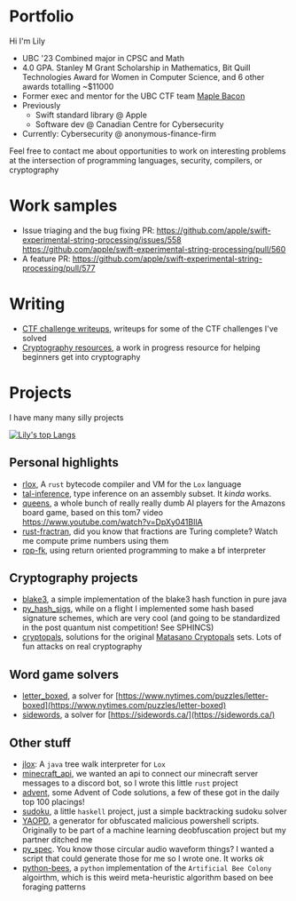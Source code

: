 # Portfolio

Hi I'm Lily
- UBC '23 Combined major in CPSC and Math
- 4.0 GPA. Stanley M Grant Scholarship in Mathematics, Bit Quill Technologies Award for Women in Computer Science, and 6 other awards totalling ~$11000
- Former exec and mentor for the UBC CTF team [Maple Bacon](https://maplebacon.org/authors/rctcwyvrn/)
- Previously 
  - Swift standard library @ Apple
  - Software dev @ Canadian Centre for Cybersecurity
- Currently: Cybersecurity @ anonymous-finance-firm

Feel free to contact me about opportunities to work on interesting problems at the intersection of programming languages, security, compilers, or cryptography

# Work samples
- Issue triaging and the bug fixing PR: https://github.com/apple/swift-experimental-string-processing/issues/558 https://github.com/apple/swift-experimental-string-processing/pull/560
- A feature PR: https://github.com/apple/swift-experimental-string-processing/pull/577

# Writing
- [CTF challenge writeups](https://maplebacon.org/authors/rctcwyvrn/), writeups for some of the CTF challenges I've solved
- [Cryptography resources](https://crypto.maplebacon.org/), a work in progress resource for helping beginners get into cryptography

# Projects

I have many many silly projects

[![Lily's top Langs](https://github-readme-stats.vercel.app/api/top-langs/?username=rctcwyvrn&layout=compact)](https://github.com/anuraghazra/github-readme-stats)

## Personal highlights
- [rlox](https://github.com/rctcwyvrn/rlox), A `rust` bytecode compiler and VM for the `Lox` language
- [tal-inference](https://github.com/rctcwyvrn/tal-inference), type inference on an assembly subset. It _kinda_ works.
- [queens](https://github.com/rctcwyvrn/queens), a whole bunch of really really dumb AI players for the Amazons board game, based on this tom7 video https://www.youtube.com/watch?v=DpXy041BIlA 
- [rust-fractran](https://github.com/rctcwyvrn/rust-fractran), did you know that fractions are Turing complete? Watch me compute prime numbers using them 
- [rop-fk](https://github.com/rctcwyvrn/rop-fk), using return oriented programming to make a bf interpreter

## Cryptography projects
- [blake3](https://github.com/rctcwyvrn/blake3), a simple implementation of the blake3 hash function in pure java
- [py_hash_sigs](https://github.com/rctcwyvrn/py_hash_sigs), while on a flight I implemented some hash based signature schemes, which are very cool (and going to be standardized in the post quantum nist competition! See SPHINCS)
- [cryptopals](https://github.com/rctcwyvrn/ctf_stuff/tree/master/cryptopals), solutions for the original [Matasano Cryptopals](https://cryptopals.com/) sets. Lots of fun attacks on real cryptography

## Word game solvers
- [letter_boxed](https://github.com/rctcwyvrn/letter_boxed_solver), a solver for [https://www.nytimes.com/puzzles/letter-boxed](https://www.nytimes.com/puzzles/letter-boxed)
- [sidewords](https://github.com/rctcwyvrn/sidewords), a solver for [https://sidewords.ca/](https://sidewords.ca/)

## Other stuff
- [jlox](https://github.com/rctcwyvrn/jlox): A `java` tree walk interpreter for `Lox`
- [minecraft_api](https://github.com/rctcwyvrn/minecraft_api), we wanted an api to connect our minecraft server messages to a discord bot, so I wrote this little `rust` project
- [advent](https://github.com/rctcwyvrn/advent), some Advent of Code solutions, a few of these got in the daily top 100 placings!
- [sudoku](https://github.com/rctcwyvrn/sudoku), a little `haskell` project, just a simple backtracking sudoku solver
- [YAOPD](https://github.com/rctcwyvrn/YAOPD), a generator for obfuscated malicious powershell scripts. Originally to be part of a machine learning deobfuscation project but my partner ditched me
- [py_spec](https://github.com/rctcwyvrn/py_spec). You know those circular audio waveform things? I wanted a script that could generate those for me so I wrote one. It works _ok_
- [python-bees](https://github.com/rctcwyvrn/python-bees), a `python` implementation of the `Artificial Bee Colony` algoirthm, which is this weird meta-heuristic algorithm based on bee foraging patterns
